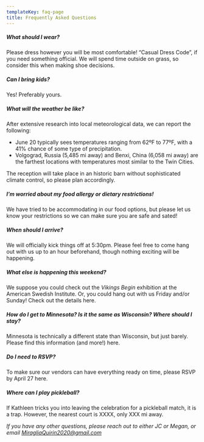 ```yaml
---
templateKey: faq-page
title: Frequently Asked Questions
---
```

##### What should I wear?

Please dress however you will be most comfortable! “Casual Dress Code”, if you need something official. We will spend time outside on grass, so consider this when making shoe decisions.

##### Can I bring kids?

Yes! Preferably yours.

##### What will the weather be like?

After extensive research into local meteorological data, we can report the following:

* June 20 typically sees temperatures ranging from 62ºF to 77ºF, with a 41% chance of some type of precipitation.
* Volgograd, Russia (5,485 mi away) and Benxi, China (6,058 mi away) are the farthest locations with temperatures most similar to the Twin Cities.

The reception will take place in an historic barn without sophisticated climate control, so please plan accordingly.

##### I’m worried about my food allergy or dietary restrictions!

We have tried to be accommodating in our food options, but please let us know your restrictions so we can make sure you are safe and sated!

##### When should I arrive?

We will officially kick things off at 5:30pm. Please feel free to come hang out with us up to an hour beforehand, though nothing exciting will be happening.

##### What else is happening this weekend?

We suppose you could check out the *Vikings Begin* exhibition at the American Swedish Institute. Or, you could hang out with us Friday and/or Sunday! Check out the details here.

##### How do I get to Minnesota? Is it the same as Wisconsin? Where should I stay?

Minnesota is technically a different state than Wisconsin, but just barely. Please find this information (and more!) here.

##### Do I need to RSVP?

To make sure our vendors can have everything ready on time, please RSVP by April 27 here.

##### Where can I play pickleball?

If Kathleen tricks you into leaving the celebration for a pickleball match, it is a trap. However, the nearest court is XXXX, only XXX mi away.

*If you have any other questions, please reach out to either JC or Megan, or email [MiragliaQuirin2020@gmail.com](mailto:MiragliaQuirin2020@gmail.com)*
